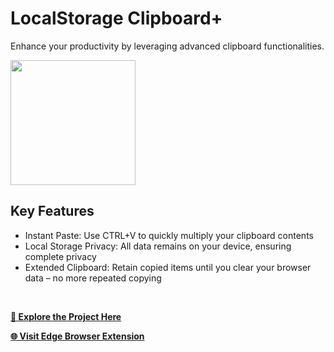 # LocalStorage Clipboard+
Enhance your productivity by leveraging advanced clipboard functionalities.
<br>

<img src="https://github.com/tobwil/markdown_content/assets/72387477/84577c0f-ef78-4280-97a5-03c4630eab5c" width="200" height="200">
<br>

## Key Features

* Instant Paste: Use CTRL+V to quickly multiply your clipboard contents
* Local Storage Privacy: All data remains on your device, ensuring complete privacy
* Extended Clipboard: Retain copied items until you clear your browser data – no more repeated copying
<br>

**[🔗 Explore the Project Here](https://a.picoapps.xyz/administration-deal)**

**[🌐 Visit Edge Browser Extension](https://microsoftedge.microsoft.com/addons/detail/localstorage-clipboard/pcahepbhdanoejneffecomjnhpmadgcb)**
